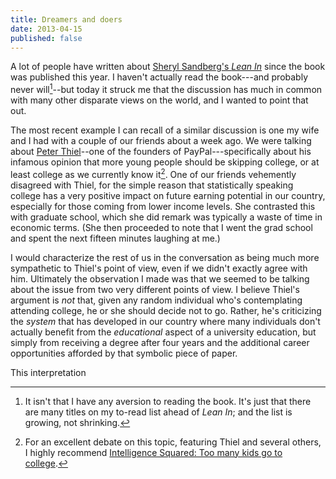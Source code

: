 ```yaml
---
title: Dreamers and doers
date: 2013-04-15
published: false
---
```


A lot of people have written about [Sheryl Sandberg's *Lean In*](http://www.amazon.com/Lean-In-Women-Work-Will/dp/0385349947/) since the book was published this year. I haven't actually read the book---and probably never will[^probably-will-not-read]--but today it struck me that the discussion has much in common with many other disparate views on the world, and I wanted to point that out.

The most recent example I can recall of a similar discussion is one my wife and I had with a couple of our friends about a week ago. We were talking about [Peter Thiel](http://en.wikipedia.org/wiki/Peter_Thiel)--one of the founders of PayPal---specifically about his infamous opinion that more young people should be skipping college, or at least college as we currently know it[^intelligence-squared]. One of our friends vehemently disagreed with Thiel, for the simple reason that statistically speaking college has a very positive impact on future earning potential in our country, especially for those coming from lower income levels. She contrasted this with graduate school, which she did remark was typically a waste of time in economic terms. (She then proceeded to note that I went the grad school and spent the next fifteen minutes laughing at me.)

I would characterize the rest of us in the conversation as being much more sympathetic to Thiel's point of view, even if we didn't exactly agree with him. Ultimately the observation I made was that we seemed to be talking about the issue from two very different points of view. I believe Thiel's argument is *not* that, given any random individual who's contemplating attending college, he or she should decide not to go. Rather, he's criticizing the *system* that has developed in our country where many individuals don't actually benefit from the *educational* aspect of a university education, but simply from receiving a degree after four years and the additional career opportunities afforded by that symbolic piece of paper.

This interpretation 

[^probably-will-not-read]: It isn't that I have any aversion to reading the book. It's just that there are many titles on my to-read list ahead of *Lean In*; and the list is growing, not shrinking.

[^intelligence-squared]: For an excellent debate on this topic, featuring Thiel and several others, I highly recommend [Intelligence Squared: Too many kids go to college](http://intelligencesquaredus.org/debates/past-debates/item/550-too-many-kids-go-to-college-our-first-debate-in-chicago).

